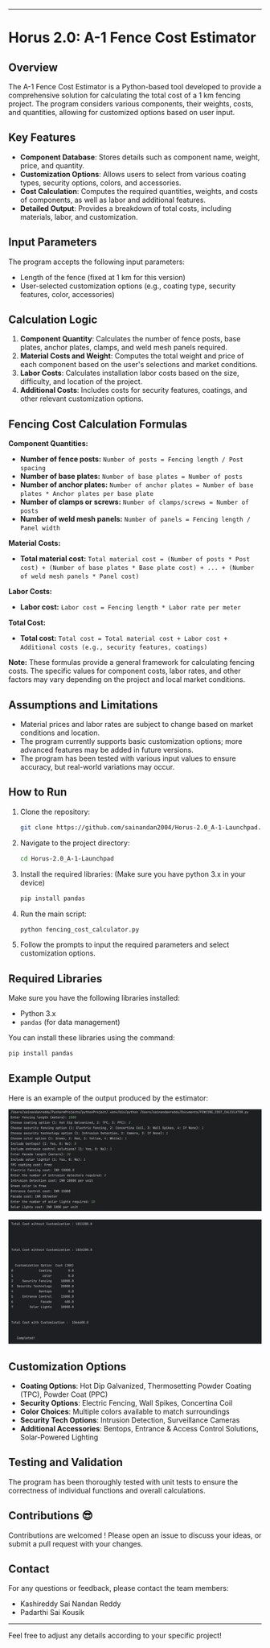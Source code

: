 
---

# Horus 2.0: A-1 Fence Cost Estimator

## Overview

The A-1 Fence Cost Estimator is a Python-based tool developed to provide a comprehensive solution for calculating the total cost of a 1 km fencing project. The program considers various components, their weights, costs, and quantities, allowing for customized options based on user input.

## Key Features

- **Component Database**: Stores details such as component name, weight, price, and quantity.
- **Customization Options**: Allows users to select from various coating types, security options, colors, and accessories.
- **Cost Calculation**: Computes the required quantities, weights, and costs of components, as well as labor and additional features.
- **Detailed Output**: Provides a breakdown of total costs, including materials, labor, and customization.

## Input Parameters

The program accepts the following input parameters:
- Length of the fence (fixed at 1 km for this version)
- User-selected customization options (e.g., coating type, security features, color, accessories)

## Calculation Logic

1. **Component Quantity**: Calculates the number of fence posts, base plates, anchor plates, clamps, and weld mesh panels required.
2. **Material Costs and Weight**: Computes the total weight and price of each component based on the user's selections and market conditions.
3. **Labor Costs**: Calculates installation labor costs based on the size, difficulty, and location of the project.
4. **Additional Costs**: Includes costs for security features, coatings, and other relevant customization options.

## Fencing Cost Calculation Formulas

**Component Quantities:**

* **Number of fence posts:** `Number of posts = Fencing length / Post spacing`
* **Number of base plates:** `Number of base plates = Number of posts`
* **Number of anchor plates:** `Number of anchor plates = Number of base plates * Anchor plates per base plate`
* **Number of clamps or screws:** `Number of clamps/screws = Number of posts`
* **Number of weld mesh panels:** `Number of panels = Fencing length / Panel width`

**Material Costs:**

* **Total material cost:** `Total material cost = (Number of posts * Post cost) + (Number of base plates * Base plate cost) + ... + (Number of weld mesh panels * Panel cost)`

**Labor Costs:**

* **Labor cost:** `Labor cost = Fencing length * Labor rate per meter`

**Total Cost:**

* **Total cost:** `Total cost = Total material cost + Labor cost + Additional costs (e.g., security features, coatings)`

**Note:** These formulas provide a general framework for calculating fencing costs. The specific values for component costs, labor rates, and other factors may vary depending on the project and local market conditions.


## Assumptions and Limitations

- Material prices and labor rates are subject to change based on market conditions and location.
- The program currently supports basic customization options; more advanced features may be added in future versions.
- The program has been tested with various input values to ensure accuracy, but real-world variations may occur.

## How to Run 

1. Clone the repository:
   ```bash
   git clone https://github.com/sainandan2004/Horus-2.0_A-1-Launchpad.git
   ```
2. Navigate to the project directory:
   ```bash
   cd Horus-2.0_A-1-Launchpad
   ```
3. Install the required libraries: (Make sure you have python 3.x in your device)
   ```bash
   pip install pandas
   ```
4. Run the main script:
   ```bash
   python fencing_cost_calculator.py
   ```
5. Follow the prompts to input the required parameters and select customization options.

## Required Libraries

Make sure you have the following libraries installed:

- Python 3.x
- `pandas` (for data management)

You can install these libraries using the command:

```bash
pip install pandas
```

## Example Output

Here is an example of the output produced by the estimator:

![Cost Estimation Result](images/output1.png)

![Customization Breakdown](images/output2.png)

## Customization Options

- **Coating Options**: Hot Dip Galvanized, Thermosetting Powder Coating (TPC), Powder Coat (PPC)
- **Security Options**: Electric Fencing, Wall Spikes, Concertina Coil
- **Color Choices**: Multiple colors available to match surroundings
- **Security Tech Options**: Intrusion Detection, Surveillance Cameras
- **Additional Accessories**: Bentops, Entrance & Access Control Solutions, Solar-Powered Lighting

## Testing and Validation

The program has been thoroughly tested with unit tests to ensure the correctness of individual functions and overall calculations.

## Contributions 😎

Contributions are welcomed ! Please open an issue to discuss your ideas, or submit a pull request with your changes.

## Contact

For any questions or feedback, please contact the team members:
- Kashireddy Sai Nandan Reddy
- Padarthi Sai Kousik

---

Feel free to adjust any details according to your specific project!
